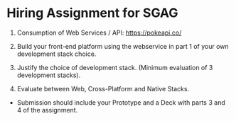 # Hiring Assignment for SGAG

1) Consumption of Web Services / API: https://pokeapi.co/ 

2) Build your front-end platform using the webservice in part 1 of your own development stack choice.

3) Justify the choice of development stack. (Minimum evaluation of 3 development stacks).

4) Evaluate between Web, Cross-Platform and Native Stacks.

- Submission should include your Prototype and a Deck with parts 3 and 4 of the assignment.

